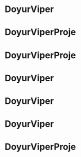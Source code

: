 # DoyurViper
# DoyurViperProje
# DoyurViperProje
# DoyurViper
# DoyurViper
# DoyurViper
# DoyurViperProje
